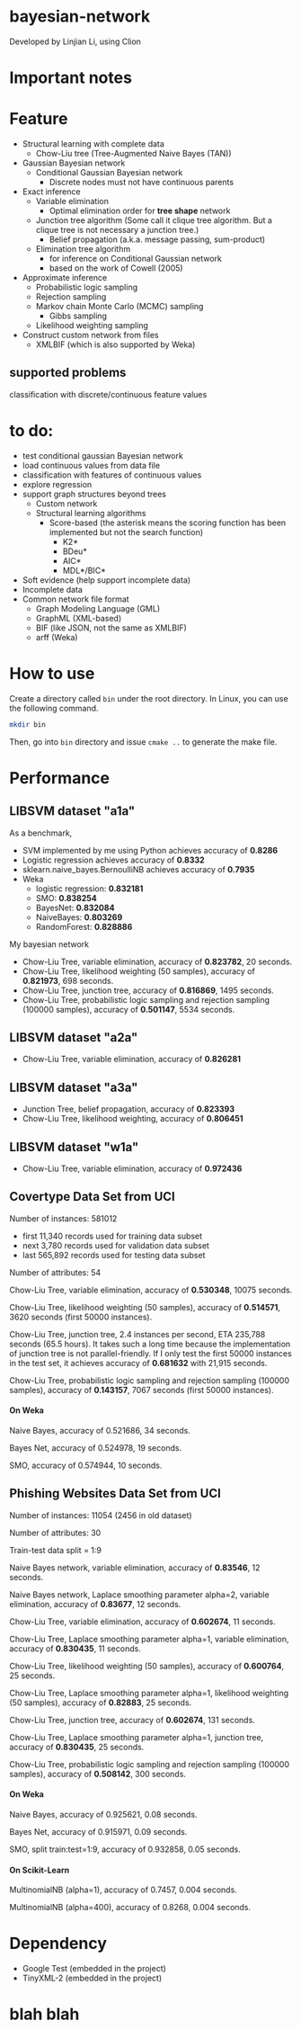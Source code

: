 # bayesian-network

Developed by Linjian Li, using Clion

# Important notes


# Feature

* Structural learning with complete data
  * Chow-Liu tree (Tree-Augmented Naive Bayes (TAN))
* Gaussian Bayesian network
    * Conditional Gaussian Bayesian network
      * Discrete nodes must not have continuous parents
* Exact inference
  * Variable elimination
    * Optimal elimination order for **tree shape** network
  * Junction tree algorithm (Some call it clique tree algorithm. But a clique tree is not necessary a junction tree.)
    * Belief propagation (a.k.a. message passing, sum-product)
  * Elimination tree algorithm
    * for inference on Conditional Gaussian network
    * based on the work of Cowell (2005)
* Approximate inference
    * Probabilistic logic sampling
    * Rejection sampling
    * Markov chain Monte Carlo (MCMC) sampling
      * Gibbs sampling
    * Likelihood weighting sampling
* Construct custom network from files
  * XMLBIF (which is also supported by Weka)


## supported problems
classification with discrete/continuous feature values

# to do:
 * test conditional gaussian Bayesian network
 * load continuous values from data file
 * classification with features of continuous values
 * explore regression
 * support graph structures beyond trees
   * Custom network
   * Structural learning algorithms
     * Score-based (the asterisk means the scoring function has been implemented but not the search function)
       * K2*
       * BDeu*
       * AIC*
       * MDL*/BIC*
 * Soft evidence (help support incomplete data)
 * Incomplete data
 * Common network file format
   * Graph Modeling Language (GML)
   * GraphML (XML-based)
   * BIF (like JSON, not the same as XMLBIF)
   * arff (Weka)


# How to use
Create a directory called ```bin``` under the root directory. In Linux, you can use the following command.

```bash
mkdir bin
```

Then, go into ```bin``` directory and issue ```cmake ..``` to generate the make file.


# Performance

## LIBSVM dataset "a1a"
As a benchmark, 
 * SVM implemented by me using Python achieves accuracy of **0.8286**
 * Logistic regression achieves accuracy of **0.8332**
 * sklearn.naive_bayes.BernoulliNB achieves accuracy of **0.7935**
 * Weka
   * logistic regression: **0.832181**
   * SMO: **0.838254**
   * BayesNet: **0.832084**
   * NaiveBayes: **0.803269**
   * RandomForest: **0.828886**
 
My bayesian network
* Chow-Liu Tree, variable elimination, accuracy of **0.823782**, 20 seconds.
* Chow-Liu Tree, likelihood weighting (50 samples), accuracy of **0.821973**, 698 seconds.
* Chow-Liu Tree, junction tree, accuracy of **0.816869**, 1495 seconds.
* Chow-Liu Tree, probabilistic logic sampling and rejection sampling (100000 samples), accuracy of **0.501147**, 5534 seconds.


## LIBSVM dataset "a2a"
 * Chow-Liu Tree, variable elimination, accuracy of **0.826281**

## LIBSVM dataset "a3a"
 * Junction Tree, belief propagation, accuracy of **0.823393**
 * Chow-Liu Tree, likelihood weighting, accuracy of **0.806451**

## LIBSVM dataset "w1a"
 * Chow-Liu Tree, variable elimination, accuracy of **0.972436**

## Covertype Data Set from UCI

Number of instances: 581012
* first 11,340 records used for training data subset
* next 3,780 records used for validation data subset
* last 565,892 records used for testing data subset

Number of attributes: 54

Chow-Liu Tree, variable elimination, accuracy of **0.530348**, 10075 seconds.

Chow-Liu Tree, likelihood weighting (50 samples), accuracy of **0.514571**, 3620 seconds (first 50000 instances).

Chow-Liu Tree, junction tree, 2.4 instances per second, ETA 235,788 seconds (65.5 hours).
It takes such a long time because the implementation of junction tree is not parallel-friendly.
If I only test the first 50000 instances in the test set, it achieves accuracy of **0.681632** with 21,915 seconds.

Chow-Liu Tree, probabilistic logic sampling and rejection sampling (100000 samples), accuracy of **0.143157**, 7067 seconds (first 50000 instances).

#### On Weka

Naive Bayes, accuracy of 0.521686, 34 seconds.

Bayes Net, accuracy of 0.524978, 19 seconds.

SMO, accuracy of 0.574944, 10 seconds.

## Phishing Websites Data Set from UCI

Number of instances: 11054 (2456 in old dataset)

Number of attributes: 30

Train-test data split = 1:9

Naive Bayes network, variable elimination, accuracy of **0.83546**, 12 seconds.

Naive Bayes network, Laplace smoothing parameter alpha=2, variable elimination, accuracy of **0.83677**, 12 seconds.

Chow-Liu Tree, variable elimination, accuracy of **0.602674**, 11 seconds.

Chow-Liu Tree, Laplace smoothing parameter alpha=1, variable elimination, accuracy of **0.830435**, 11 seconds.

Chow-Liu Tree, likelihood weighting (50 samples), accuracy of **0.600764**, 25 seconds.

Chow-Liu Tree, Laplace smoothing parameter alpha=1, likelihood weighting (50 samples), accuracy of **0.82883**, 25 seconds.

Chow-Liu Tree, junction tree, accuracy of **0.602674**, 131 seconds.

Chow-Liu Tree, Laplace smoothing parameter alpha=1, junction tree, accuracy of **0.830435**, 25 seconds.

Chow-Liu Tree, probabilistic logic sampling and rejection sampling (100000 samples), accuracy of **0.508142**, 300 seconds.

#### On Weka

Naive Bayes, accuracy of 0.925621, 0.08 seconds.

Bayes Net, accuracy of 0.915971, 0.09 seconds.

SMO, split train:test=1:9, accuracy of 0.932858, 0.05 seconds.

#### On Scikit-Learn

MultinomialNB (alpha=1), accuracy of 0.7457, 0.004 seconds.

MultinomialNB (alpha=400), accuracy of 0.8268, 0.004 seconds.


# Dependency
 * Google Test (embedded in the project)
 * TinyXML-2 (embedded in the project)


# blah blah
